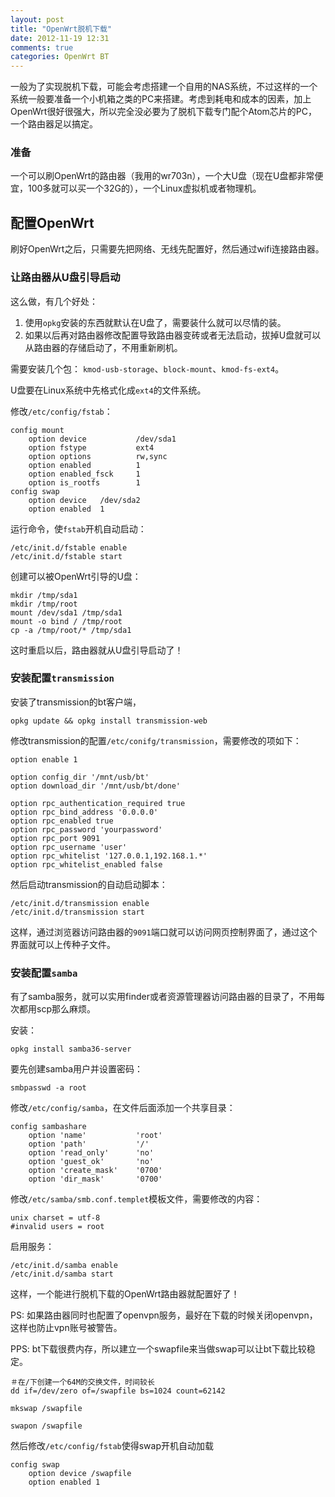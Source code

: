 ```yaml
---
layout: post
title: "OpenWrt脱机下载"
date: 2012-11-19 12:31
comments: true
categories: OpenWrt BT
---
```


一般为了实现脱机下载，可能会考虑搭建一个自用的NAS系统，不过这样的一个系统一般要准备一个小机箱之类的PC来搭建。考虑到耗电和成本的因素，加上OpenWrt很好很强大，所以完全没必要为了脱机下载专门配个Atom芯片的PC，一个路由器足以搞定。

### 准备

一个可以刷OpenWrt的路由器（我用的wr703n），一个大U盘（现在U盘都非常便宜，100多就可以买一个32G的），一个Linux虚拟机或者物理机。

## 配置OpenWrt

刷好OpenWrt之后，只需要先把网络、无线先配置好，然后通过wifi连接路由器。

### 让路由器从U盘引导启动

这么做，有几个好处：

1. 使用`opkg`安装的东西就默认在U盘了，需要装什么就可以尽情的装。
2. 如果以后再对路由器修改配置导致路由器变砖或者无法启动，拔掉U盘就可以从路由器的存储启动了，不用重新刷机。

<!--more-->


需要安装几个包： `kmod-usb-storage`、`block-mount`、`kmod-fs-ext4`。

U盘要在Linux系统中先格式化成`ext4`的文件系统。

修改`/etc/config/fstab`：

	config mount
        option device   		/dev/sda1
        option fstype   		ext4
        option options  		rw,sync
        option enabled  		1
        option enabled_fsck 	1
        option is_rootfs 		1
	config swap
        option device   /dev/sda2
        option enabled  1

运行命令，使`fstab`开机自动启动：

	/etc/init.d/fstable enable
	/etc/init.d/fstable start

创建可以被OpenWrt引导的U盘：

	mkdir /tmp/sda1
	mkdir /tmp/root
	mount /dev/sda1 /tmp/sda1
	mount -o bind / /tmp/root
	cp -a /tmp/root/* /tmp/sda1
	
这时重启以后，路由器就从U盘引导启动了！

### 安装配置`transmission`

安装了transmission的bt客户端，

	opkg update && opkg install transmission-web
	
修改transmission的配置`/etc/conifg/transmission`，需要修改的项如下：
	
	option enable 1

	option config_dir '/mnt/usb/bt'	
	option download_dir '/mnt/usb/bt/done'
	
	option rpc_authentication_required true
	option rpc_bind_address '0.0.0.0'
	option rpc_enabled true
	option rpc_password 'yourpassword'
	option rpc_port 9091
	option rpc_username 'user'
	option rpc_whitelist '127.0.0.1,192.168.1.*'
	option rpc_whitelist_enabled false
	
然后启动transmission的自动启动脚本：
	
	/etc/init.d/transmission enable
	/etc/init.d/transmission start
	
这样，通过浏览器访问路由器的`9091`端口就可以访问网页控制界面了，通过这个界面就可以上传种子文件。

### 安装配置`samba`

有了samba服务，就可以实用finder或者资源管理器访问路由器的目录了，不用每次都用scp那么麻烦。

安装：

	opkg install samba36-server
	
要先创建samba用户并设置密码：

	smbpasswd -a root

修改`/etc/config/samba`，在文件后面添加一个共享目录：

	config sambashare
        option 'name'			'root'
        option 'path'			'/'
        option 'read_only'		'no'
        option 'guest_ok'		'no'
        option 'create_mask'	'0700'
        option 'dir_mask'		'0700'
        
修改`/etc/samba/smb.conf.templet`模板文件，需要修改的内容：

	unix charset = utf-8
	#invalid users = root

启用服务：
	
	/etc/init.d/samba enable
	/etc/init.d/samba start	

这样，一个能进行脱机下载的OpenWrt路由器就配置好了！

PS: 如果路由器同时也配置了openvpn服务，最好在下载的时候关闭openvpn，这样也防止vpn账号被警告。

PPS: bt下载很费内存，所以建立一个swapfile来当做swap可以让bt下载比较稳定。

	＃在/下创建一个64M的交换文件，时间较长
	dd if=/dev/zero of=/swapfile bs=1024 count=62142
	
	mkswap /swapfile
	
	swapon /swapfile
	
然后修改`/etc/config/fstab`使得swap开机自动加载

	config swap
		option device /swapfile
		option enabled 1